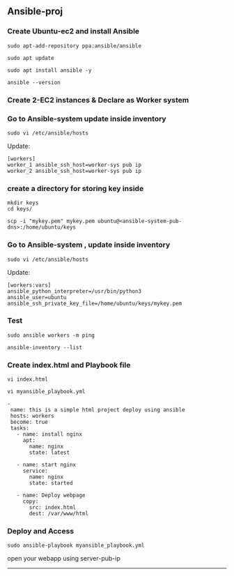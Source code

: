 ## Ansible-proj



### Create Ubuntu-ec2 and install Ansible

```
sudo apt-add-repository ppa:ansible/ansible

sudo apt update

sudo apt install ansible -y

ansible --version
```

### Create 2-EC2 instances & Declare as Worker system

### Go to Ansible-system update inside inventory

```
sudo vi /etc/ansible/hosts
```

Update:

```
[workers]
worker_1 ansible_ssh_host=worker-sys pub ip
worker_2 ansible_ssh_host=worker-sys pub ip
```

### create a directory for storing key inside

```
mkdir keys
cd keys/
```

`scp -i "mykey.pem" mykey.pem ubuntu@<ansible-system-pub-dns>:/home/ubuntu/keys`


### Go to Ansible-system , update inside inventory

```
sudo vi /etc/ansible/hosts
```

Update:

```
[workers:vars]
ansible_python_interpreter=/usr/bin/python3
ansible_user=ubuntu
ansible_ssh_private_key_file=/home/ubuntu/keys/mykey.pem
```


### Test 


```
sudo ansible workers -m ping
```

```
ansible-inventory --list
```


### Create index.html and Playbook file

```
vi index.html
```

```
vi myansible_playbook.yml
```

```
-
 name: this is a simple html project deploy using ansible
 hosts: workers
 become: true
 tasks:
   - name: install nginx
     apt:
       name: nginx
       state: latest

   - name: start nginx
     service:
       name: nginx
       state: started

   - name: Deploy webpage
     copy:
       src: index.html
       dest: /var/www/html
```

### Deploy and Access

```
sudo ansible-playbook myansible_playbook.yml
```

open your webapp using server-pub-ip

-----------------------------------------------

